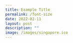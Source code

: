 ```yaml
---
title: Example Title
permalink: /font-size
date: 2022-02-11
layout: post
description: ""
image: /images/singapore.ico
---
```




